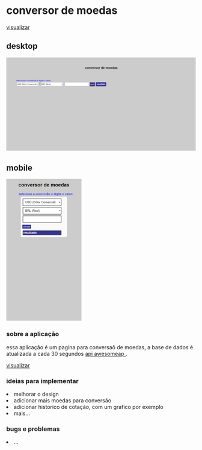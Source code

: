 # conversor de moedas

<a href="https://vilmar-moreira-souza.github.io/Conversor-de-moedas/" target="blank">visualizar</a>

<h2>desktop</h2>
<img src="./imagens/Captura0.png" width="" alt="print da tela">

<h2>mobile</h2>
<img   src="./imagens/Captura1.png" width="200" alt="print da tela">
<br>

<h3>sobre a aplicação</h3>
<p>essa aplicação é um pagina para conversaõ de moedas, a base de dados é atualizada a cada 30 segundos <a href="https://docs.awesomeapi.com.br/api-de-moedas">api awesomeap </a> .</p>
 <a href="https://vilmar-moreira-souza.github.io/Conversor-de-moedas/" target="blank">visualizar </a>


<h3>ideias para implementar</h3>
 <li>melhorar o design</li>
 <li>adicionar mais moedas para conversão</li>
 <li> adicionar historico de cotação, com um grafico por exemplo</li>
<li> mais...</li>

<h3>bugs e problemas</h3>
<li>...</li>
